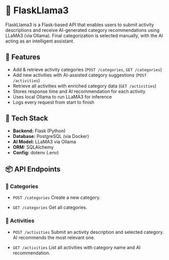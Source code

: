 # 🦙 FlaskLlama3

FlaskLlama3 is a Flask-based API that enables users to submit activity descriptions and receive AI-generated category recommendations using LLaMA3 (via Ollama). Final categorization is selected manually, with the AI acting as an intelligent assistant.

## 🚀 Features

- Add & retrieve activity categories (`POST /categories`, `GET /categories`)
- Add new activities with AI-assisted category suggestions (`POST /activities`)
- Retrieve all activities with enriched category data (`GET /activities`)
- Stores response time and AI recommendation for each activity
- Uses local Ollama to run LLaMA3 for inference
- Logs every request from start to finish

## 🧱 Tech Stack

- **Backend:** Flask (Python)
- **Database:** PostgreSQL (via Docker)
- **AI Model:** LLaMA3 via Ollama
- **ORM:** SQLAlchemy
- **Config:** dotenv (.env)

## 📦 API Endpoints

### 🔹 Categories

* `POST /categories`
  Create a new category.

* `GET /categories`
  Get all categories.

### 🔹 Activities

* `POST /activities`
  Submit an activity description and selected category. AI recommends the most relevant one.

* `GET /activities`
  List all activities with category name and AI recommendation.